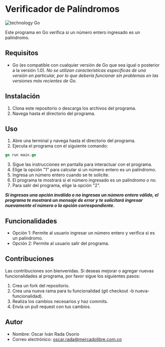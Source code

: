 # Verificador de Palíndromos

![technology Go](https://img.shields.io/badge/technology-go-blue.svg)

Este programa en Go verifica si un número entero ingresado es un palíndromo.

## Requisitos
- Go (es compatible con cualquier versión de Go que sea igual o posterior a la versión 1.0).
*No se utilizan características específicas de una versión en particular, por lo que debería funcionar sin problemas en las versiones más recientes de Go.*

## Instalación
1. Clona este repositorio o descarga los archivos del programa.
2. Navega hasta el directorio del programa.

## Uso
1. Abre una terminal y navega hasta el directorio del programa.
2. Ejecuta el programa con el siguiente comando:
```go
go run main.go
```
3. Sigue las instrucciones en pantalla para interactuar con el programa. 
4. Elige la opción "1" para calcular si un número entero es un palíndromo. 
5. Ingresa un número entero cuando se te solicite. 
6. El programa te mostrará si el número ingresado es un palíndromo o no. 
7. Para salir del programa, elige la opción "2". 

***Si ingresas una opción inválida o no ingresas un número entero válido, el programa te mostrará un mensaje de error y te solicitará ingresar nuevamente el número o la opción correspondiente.***

## Funcionalidades
* Opción 1: Permite al usuario ingresar un número entero y verifica si es un palíndromo.
* Opción 2: Permite al usuario salir del programa.

## Contribuciones
Las contribuciones son bienvenidas. Si deseas mejorar o agregar nuevas funcionalidades al programa, por favor sigue los siguientes pasos:

1. Crea un fork del repositorio. 
2. Crea una nueva rama para tu funcionalidad (git checkout -b nueva-funcionalidad). 
3. Realiza los cambios necesarios y haz commits. 
4. Envía un pull request con tus cambios.

## Autor
- Nombre: Oscar Iván Rada Osorio
- Correo electrónico: [oscar.rada@mercadolibre.com.co](mailto:oscar.rada@mercadolibre.com.co)
